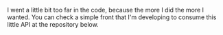 I went a little bit too far in the code, because the more I did the more I wanted.
You can check a simple front that I'm developing to consume this little API at the repository below.

[consuming-weather-api]:https://github.com/leviermonaites/weather-application